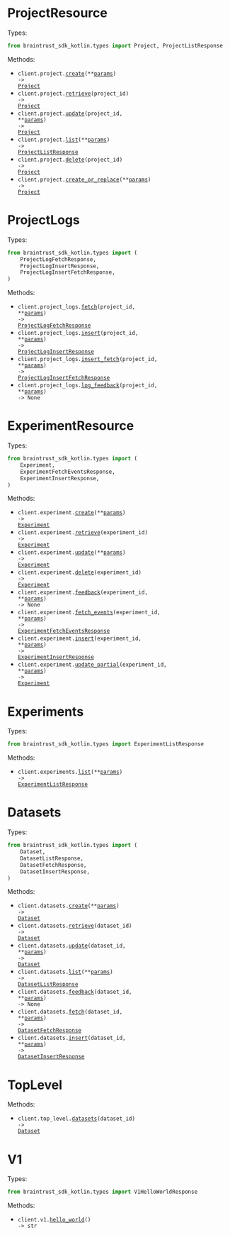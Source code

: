 # ProjectResource

Types:

```python
from braintrust_sdk_kotlin.types import Project, ProjectListResponse
```

Methods:

- <code title="post /v1/project">client.project.<a href="./src/braintrust_sdk_kotlin/resources/project/project.py">create</a>(\*\*<a href="src/braintrust_sdk_kotlin/types/project_create_params.py">params</a>) -> <a href="./src/braintrust_sdk_kotlin/types/project.py">Project</a></code>
- <code title="get /v1/project/{project_id}">client.project.<a href="./src/braintrust_sdk_kotlin/resources/project/project.py">retrieve</a>(project_id) -> <a href="./src/braintrust_sdk_kotlin/types/project.py">Project</a></code>
- <code title="patch /v1/project/{project_id}">client.project.<a href="./src/braintrust_sdk_kotlin/resources/project/project.py">update</a>(project_id, \*\*<a href="src/braintrust_sdk_kotlin/types/project_update_params.py">params</a>) -> <a href="./src/braintrust_sdk_kotlin/types/project.py">Project</a></code>
- <code title="get /v1/project">client.project.<a href="./src/braintrust_sdk_kotlin/resources/project/project.py">list</a>(\*\*<a href="src/braintrust_sdk_kotlin/types/project_list_params.py">params</a>) -> <a href="./src/braintrust_sdk_kotlin/types/project_list_response.py">ProjectListResponse</a></code>
- <code title="delete /v1/project/{project_id}">client.project.<a href="./src/braintrust_sdk_kotlin/resources/project/project.py">delete</a>(project_id) -> <a href="./src/braintrust_sdk_kotlin/types/project.py">Project</a></code>
- <code title="put /v1/project">client.project.<a href="./src/braintrust_sdk_kotlin/resources/project/project.py">create_or_replace</a>(\*\*<a href="src/braintrust_sdk_kotlin/types/project_create_or_replace_params.py">params</a>) -> <a href="./src/braintrust_sdk_kotlin/types/project.py">Project</a></code>

# ProjectLogs

Types:

```python
from braintrust_sdk_kotlin.types import (
    ProjectLogFetchResponse,
    ProjectLogInsertResponse,
    ProjectLogInsertFetchResponse,
)
```

Methods:

- <code title="get /v1/project_logs/{project_id}/fetch">client.project_logs.<a href="./src/braintrust_sdk_kotlin/resources/project_logs.py">fetch</a>(project_id, \*\*<a href="src/braintrust_sdk_kotlin/types/project_log_fetch_params.py">params</a>) -> <a href="./src/braintrust_sdk_kotlin/types/project_log_fetch_response.py">ProjectLogFetchResponse</a></code>
- <code title="post /v1/project_logs/{project_id}/insert">client.project_logs.<a href="./src/braintrust_sdk_kotlin/resources/project_logs.py">insert</a>(project_id, \*\*<a href="src/braintrust_sdk_kotlin/types/project_log_insert_params.py">params</a>) -> <a href="./src/braintrust_sdk_kotlin/types/project_log_insert_response.py">ProjectLogInsertResponse</a></code>
- <code title="post /v1/project_logs/{project_id}/fetch">client.project_logs.<a href="./src/braintrust_sdk_kotlin/resources/project_logs.py">insert_fetch</a>(project_id, \*\*<a href="src/braintrust_sdk_kotlin/types/project_log_insert_fetch_params.py">params</a>) -> <a href="./src/braintrust_sdk_kotlin/types/project_log_insert_fetch_response.py">ProjectLogInsertFetchResponse</a></code>
- <code title="post /v1/project_logs/{project_id}/feedback">client.project_logs.<a href="./src/braintrust_sdk_kotlin/resources/project_logs.py">log_feedback</a>(project_id, \*\*<a href="src/braintrust_sdk_kotlin/types/project_log_log_feedback_params.py">params</a>) -> None</code>

# ExperimentResource

Types:

```python
from braintrust_sdk_kotlin.types import (
    Experiment,
    ExperimentFetchEventsResponse,
    ExperimentInsertResponse,
)
```

Methods:

- <code title="post /v1/experiment">client.experiment.<a href="./src/braintrust_sdk_kotlin/resources/experiment.py">create</a>(\*\*<a href="src/braintrust_sdk_kotlin/types/experiment_create_params.py">params</a>) -> <a href="./src/braintrust_sdk_kotlin/types/experiment.py">Experiment</a></code>
- <code title="get /v1/experiment/{experiment_id}">client.experiment.<a href="./src/braintrust_sdk_kotlin/resources/experiment.py">retrieve</a>(experiment_id) -> <a href="./src/braintrust_sdk_kotlin/types/experiment.py">Experiment</a></code>
- <code title="put /v1/experiment">client.experiment.<a href="./src/braintrust_sdk_kotlin/resources/experiment.py">update</a>(\*\*<a href="src/braintrust_sdk_kotlin/types/experiment_update_params.py">params</a>) -> <a href="./src/braintrust_sdk_kotlin/types/experiment.py">Experiment</a></code>
- <code title="delete /v1/experiment/{experiment_id}">client.experiment.<a href="./src/braintrust_sdk_kotlin/resources/experiment.py">delete</a>(experiment_id) -> <a href="./src/braintrust_sdk_kotlin/types/experiment.py">Experiment</a></code>
- <code title="post /v1/experiment/{experiment_id}/feedback">client.experiment.<a href="./src/braintrust_sdk_kotlin/resources/experiment.py">feedback</a>(experiment_id, \*\*<a href="src/braintrust_sdk_kotlin/types/experiment_feedback_params.py">params</a>) -> None</code>
- <code title="get /v1/experiment/{experiment_id}/fetch">client.experiment.<a href="./src/braintrust_sdk_kotlin/resources/experiment.py">fetch_events</a>(experiment_id, \*\*<a href="src/braintrust_sdk_kotlin/types/experiment_fetch_events_params.py">params</a>) -> <a href="./src/braintrust_sdk_kotlin/types/experiment_fetch_events_response.py">ExperimentFetchEventsResponse</a></code>
- <code title="post /v1/experiment/{experiment_id}/insert">client.experiment.<a href="./src/braintrust_sdk_kotlin/resources/experiment.py">insert</a>(experiment_id, \*\*<a href="src/braintrust_sdk_kotlin/types/experiment_insert_params.py">params</a>) -> <a href="./src/braintrust_sdk_kotlin/types/experiment_insert_response.py">ExperimentInsertResponse</a></code>
- <code title="patch /v1/experiment/{experiment_id}">client.experiment.<a href="./src/braintrust_sdk_kotlin/resources/experiment.py">update_partial</a>(experiment_id, \*\*<a href="src/braintrust_sdk_kotlin/types/experiment_update_partial_params.py">params</a>) -> <a href="./src/braintrust_sdk_kotlin/types/experiment.py">Experiment</a></code>

# Experiments

Types:

```python
from braintrust_sdk_kotlin.types import ExperimentListResponse
```

Methods:

- <code title="get /v1/experiment">client.experiments.<a href="./src/braintrust_sdk_kotlin/resources/experiments.py">list</a>(\*\*<a href="src/braintrust_sdk_kotlin/types/experiment_list_params.py">params</a>) -> <a href="./src/braintrust_sdk_kotlin/types/experiment_list_response.py">ExperimentListResponse</a></code>

# Datasets

Types:

```python
from braintrust_sdk_kotlin.types import (
    Dataset,
    DatasetListResponse,
    DatasetFetchResponse,
    DatasetInsertResponse,
)
```

Methods:

- <code title="put /v1/dataset">client.datasets.<a href="./src/braintrust_sdk_kotlin/resources/datasets.py">create</a>(\*\*<a href="src/braintrust_sdk_kotlin/types/dataset_create_params.py">params</a>) -> <a href="./src/braintrust_sdk_kotlin/types/dataset.py">Dataset</a></code>
- <code title="get /v1/dataset/{dataset_id}">client.datasets.<a href="./src/braintrust_sdk_kotlin/resources/datasets.py">retrieve</a>(dataset_id) -> <a href="./src/braintrust_sdk_kotlin/types/dataset.py">Dataset</a></code>
- <code title="patch /v1/dataset/{dataset_id}">client.datasets.<a href="./src/braintrust_sdk_kotlin/resources/datasets.py">update</a>(dataset_id, \*\*<a href="src/braintrust_sdk_kotlin/types/dataset_update_params.py">params</a>) -> <a href="./src/braintrust_sdk_kotlin/types/dataset.py">Dataset</a></code>
- <code title="get /v1/dataset">client.datasets.<a href="./src/braintrust_sdk_kotlin/resources/datasets.py">list</a>(\*\*<a href="src/braintrust_sdk_kotlin/types/dataset_list_params.py">params</a>) -> <a href="./src/braintrust_sdk_kotlin/types/dataset_list_response.py">DatasetListResponse</a></code>
- <code title="post /v1/dataset/{dataset_id}/feedback">client.datasets.<a href="./src/braintrust_sdk_kotlin/resources/datasets.py">feedback</a>(dataset_id, \*\*<a href="src/braintrust_sdk_kotlin/types/dataset_feedback_params.py">params</a>) -> None</code>
- <code title="get /v1/dataset/{dataset_id}/fetch">client.datasets.<a href="./src/braintrust_sdk_kotlin/resources/datasets.py">fetch</a>(dataset_id, \*\*<a href="src/braintrust_sdk_kotlin/types/dataset_fetch_params.py">params</a>) -> <a href="./src/braintrust_sdk_kotlin/types/dataset_fetch_response.py">DatasetFetchResponse</a></code>
- <code title="post /v1/dataset/{dataset_id}/insert">client.datasets.<a href="./src/braintrust_sdk_kotlin/resources/datasets.py">insert</a>(dataset_id, \*\*<a href="src/braintrust_sdk_kotlin/types/dataset_insert_params.py">params</a>) -> <a href="./src/braintrust_sdk_kotlin/types/dataset_insert_response.py">DatasetInsertResponse</a></code>

# TopLevel

Methods:

- <code title="delete /v1/dataset/{dataset_id}">client.top_level.<a href="./src/braintrust_sdk_kotlin/resources/top_level.py">datasets</a>(dataset_id) -> <a href="./src/braintrust_sdk_kotlin/types/dataset.py">Dataset</a></code>

# V1

Types:

```python
from braintrust_sdk_kotlin.types import V1HelloWorldResponse
```

Methods:

- <code title="get /v1">client.v1.<a href="./src/braintrust_sdk_kotlin/resources/v1.py">hello_world</a>() -> str</code>
